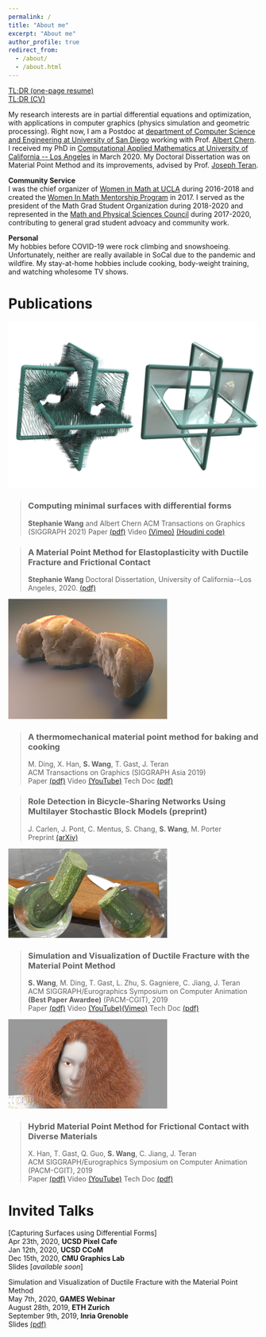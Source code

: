 ```yaml
---
permalink: /
title: "About me"
excerpt: "About me"
author_profile: true
redirect_from: 
  - /about/
  - /about.html
---
```


[TL;DR (one-page resume)](/files/resume.pdf)   
[TL;DR (CV)](/files/cv.pdf)  

My research interests are in partial differential equations and optimization, with applications in computer graphics (physics simulation and geometric processing). 
Right now, I am a Postdoc at [department of Computer Science and Engineering at University of San Diego](https://cse.ucsd.edu/) working with Prof. [Albert Chern](https://cseweb.ucsd.edu/~alchern/). 
I received my PhD in [Computational Applied Mathematics at University of California -- Los Angeles](https://www.math.ucla.edu/research/cam) in March 2020. 
My Doctoral Dissertation was on Material Point Method and its improvements, advised by Prof. [Joseph Teran](https://www.math.ucla.edu/~jteran/). 

**Community Service**  
I was the chief organizer of [Women in Math at UCLA](https://www.math.ucla.edu/grad/women-in-math) during 2016-2018 and created the [Women In Math Mentorship Program](https://www.math.ucla.edu/grad/women-in-math-mentorship-program) in 2017. I served as the president of the Math Grad Student Organization during 2018-2020 and represented in the [Math and Physical Sciences Council](https://www.math.ucla.edu/~mpsc/math/) during 2017-2020, contributing to general grad student advoacy and community work.

**Personal**  
My hobbies before COVID-19 were rock climbing and snowshoeing. Unfortunately, neither are really available in SoCal due to the pandemic and wildfire. 
My stay-at-home hobbies include cooking, body-weight training, and watching wholesome TV shows. 


Publications
======

![mincurr](/images/mincurr_cover.jpg)
> ### Computing minimal surfaces with differential forms
> **Stephanie Wang** and Albert Chern
> ACM Transactions on Graphics (SIGGRAPH 2021)
> Paper [(pdf)](files/mincurr_paper.pdf) Video [(Vimeo)](https://vimeo.com/542904902) [(Houdini code)](files/mincurr_demo_04282021.hipnc)

> ### A Material Point Method for Elastoplasticity with Ductile Fracture and Frictional Contact
> **Stephanie Wang**
> Doctoral Dissertation, University of California--Los Angeles, 2020.
> [(pdf)](files/StephanieWang_dissertation_March2020.pdf)


![baking](/images/baking_cover.png)
> ### A thermomechanical material point method for baking and cooking
> M. Ding, X. Han, **S. Wang**, T. Gast, J. Teran  
> ACM Transactions on Graphics (SIGGRAPH Asia 2019)  
> Paper [(pdf)](files/baking_paper.pdf) Video [(YouTube)](https://www.youtube.com/watch?v=iBpolaB4DqA) Tech Doc [(pdf)](files/baking_tech_doc.pdf)

> ### Role Detection in Bicycle-Sharing Networks Using Multilayer Stochastic Block Models  (preprint)
> J. Carlen, J. Pont, C. Mentus, S. Chang, **S. Wang**, M. Porter  
> Preprint [(arXiv)](https://arxiv.org/abs/1908.09440) 

![fracture](/images/fracture_cover.png)
> ### Simulation and Visualization of Ductile Fracture with the Material Point Method
> **S. Wang**, M. Ding, T. Gast, L. Zhu, S. Gagniere, C. Jiang, J. Teran  
> ACM SIGGRAPH/Eurographics Symposium on Computer Animation **(Best Paper Awardee)** (PACM-CGIT), 2019  
> Paper [(pdf)](files/fracture_paper.pdf) Video [(YouTube)](https://www.youtube.com/watch?v=JsHeG0nk7JU)[(Vimeo)](https://vimeo.com/353779419) Tech Doc [(pdf)](files/fracture_tech_doc.pdf)

![hybrid](/images/hybrid_cover.png)
> ### Hybrid Material Point Method for Frictional Contact with Diverse Materials
> X. Han, T. Gast, Q. Guo, **S. Wang**, C. Jiang, J. Teran  
> ACM SIGGRAPH/Eurographics Symposium on Computer Animation (PACM-CGIT), 2019  
> Paper [(pdf)](files/hybrid_mpm_paper.pdf) Video [(YouTube)](https://www.youtube.com/watch?v=OQLYHusPAfw) Tech Doc [(pdf)](files/hybrid_tech_doc.pdf)


Invited Talks
======

[Capturing Surfaces using Differential Forms]  
Apr 23th, 2020, **UCSD Pixel Cafe**  
Jan 12th, 2020, **UCSD CCoM**  
Dec 15th, 2020, **CMU Graphics Lab**  
Slides [_available soon_]

Simulation and Visualization of Ductile Fracture with the Material Point Method  
May 7th, 2020, **GAMES Webinar**  
August 28th, 2019, **ETH Zurich**  
September 9th, 2019, **Inria Grenoble**  
Slides [(pdf)](files/slides_20190828_ETHZ.pdf)



